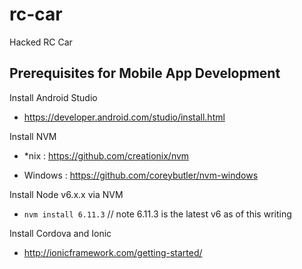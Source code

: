 # rc-car
Hacked RC Car

## Prerequisites for Mobile App Development

Install Android Studio

  * https://developer.android.com/studio/install.html
  
Install NVM 

  * *nix : https://github.com/creationix/nvm
  
  * Windows : https://github.com/coreybutler/nvm-windows

Install Node v6.x.x via NVM

  * `nvm install 6.11.3` // note 6.11.3 is the latest v6 as of this writing

Install Cordova and Ionic

  * http://ionicframework.com/getting-started/
